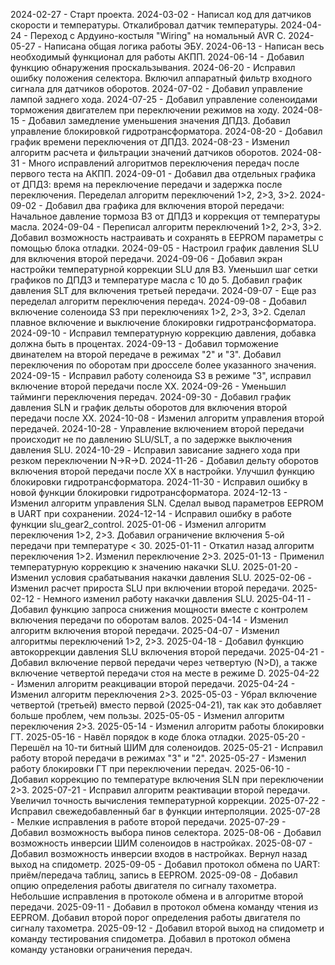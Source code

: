 2024-02-27 - Старт проекта.
2024-03-02 - Написал код для датчиков скорости и температуры.
				Откалибровал датчик температуры.
2024-04-24 - Переход с Ардуино-костыля "Wiring" на номальный AVR C.
2024-05-27 - Написана общая логика работы ЭБУ.
2024-06-13 - Написан весь необходимый функционал для работы АКПП.
2024-06-14 - Добавил функцию обнаружения проскальзывания.
2024-06-20 - Исправил ошибку положения селектора.
				Включил аппаратный фильтр входного сигнала для датчиков оборотов.
2024-07-02 - Добавил управление лампой заднего хода.
2024-07-25 - Добавил управление соленоидами торможения двигателем
				при переключении режимов на ходу.
2024-08-15 - Добавил замедление уменьшения значения ДПДЗ.
				Добавил управление блокировкой гидротрансформатора.
2024-08-20 - Добавил график времени переключения от ДПДЗ.
2024-08-23 - Изменил алгоритм расчета и фильтрации значений датчиков оборотов.
2024-08-31 - Много исправлений алгоритмов переключения передач после первого теста на АКПП.
2024-09-01 - Добавил два отдельных графика от ДПДЗ: 
					время на переключение передачи и задержка после переключения.
				Переделал алгоритм переключений 1>2, 2>3, 3>2.
2024-09-02 - Добавил два графика для включения второй передачи:
				Начальное давление тормоза B3 от ДПДЗ и коррекция от температуры масла.
2024-09-04 - Переписал алгоритм переключений 1>2, 2>3, 3>2.
				Добавил возможность настраивать и сохранять в EEPROM параметры с
				помощью блока отладки.
2024-09-05 - Настроил график давления SLU для включения второй передачи.
2024-09-06 - Добавил экран настройки температурной коррекции SLU для B3.
				Уменьшил шаг сетки графиков по ДПДЗ и температуре масла с 10 до 5.
				Добавил график давления SLT для включения третьей передачи.
2024-09-07 - Еще раз переделал алгоритм переключения передач.
2024-09-08 - Добавил включение соленоида S3 при переключениях 1>2, 2>3, 3>2.
				Сделал плавное включение и выключение блокировки гидротрансформатора.
2024-09-10 - Исправил температурную коррекцию давления, добавка должна быть в процентах.
2024-09-13 - Добавил торможение двинателем на второй передаче в режимах "2" и "3".
				Добавил переключения по оборотам при дросселе более указанного значения.
2024-09-15 - Исправил работу соленоида S3 в режиме "3", исправил включение второй передачи
				после ХХ.
2024-09-26 - Уменьшил тайминги переключения передач.
2024-09-30 - Добавил график давления SLN и график дельты оборотов для включения
				второй передачи после ХХ.
2024-10-08 - Изменил алгоритм управления второй передачей.
2024-10-28 - Управление включением второй передачи происходит не по давлению SLU/SLT,
				а по задержке выключения давления SLU.
2024-10-29 - Исправил зависание заднего хода при резком переключении N->R->D.
2024-11-26 - Добавил дельту оборотов включения второй передачи после ХХ в настройки.
				Улучшил функцию блокировки гидротрансформатора.
2024-11-30 - Исправил ошибку в новой функции блокировки гидротрансформатора.
2024-12-13 - Изменил алгоритм управления SLN.
				Сделал вывод параметров EEPROM в UART при сохранении.
2024-12-14 - Исправил ошибку в работе функции slu_gear2_control.
2025-01-06 - Изменил алгоритм переключения 1>2, 2>3.
				Добавил ограничение включения 5-ой передачи при температуре < 30.
2025-01-11 - Откатил назад алгоритм переключения 1>2.
				Изменил переключение 2>3.
2025-01-13 - Применил температурную коррекцию к значению накачки SLU.
2025-01-20 - Изменил условия срабатывания накачки давления SLU.
2025-02-06 - Изменил расчет прироста SLU при включении второй передачи.
2025-02-12 - Немного изменил работу накачки давления SLU.
2025-04-11 - Добавил функцию запроса снижения мощности вместе
				с контролем включения передачи по оборотам валов.
2025-04-14 - Изменил алгоритм включения второй передачи.
2025-04-07 - Изменил алгоритмы переключений 1>2, 2>3.
2025-04-18 - Добавил функцию автокоррекции давления SLU включения второй передачи.
2025-04-21 - Добавил включение первой передачи через четвертую (N>D), а также
				включение четвертой передачи стоя на месте в режиме D.
2025-04-22 - Изменил алгоритм реакцивации второй передачи.
2025-04-24 - Изменил алгоритм переключения 2>3.
2025-05-03 - Убрал включение четвертой (третьей) вместо первой (2025-04-21), 
				так как это добавляет больше проблем, чем пользы.
2025-05-05 - Изменил алгоритм переключения 2>3.
2025-05-14 - Изменил алгоритм работы блокировки ГТ.
2025-05-16 - Навёл порядок в коде блока отладки.
2025-05-20 - Перешёл на 10-ти битный ШИМ для соленоидов.
2025-05-21 - Исправил работу второй передачи в режимах "3" и "2".
2025-05-27 - Изменил работу блокировки ГТ при переключении передач.
2025-06-10 - Добавил коррекцию по температуре включения SLN при переключении 2>3.
2025-07-21 - Исправил алгоритм реактивации второй передачи.
				Увеличил точность вычисления температурной коррекции.
2025-07-22 - Исправил свежедобавленный баг в функции интерполяции.
2025-07-28 - Мелкие исправления в работе второй передачи.
2025-07-29 - Добавил возможность выбора пинов селектора.
2025-08-06 - Добавил возможность инверсии ШИМ соленоидов в настройках.
2025-08-07 - Добавил возможность инверсии входов в настройках.
				Вернул назад выход на спидометр.
2025-09-05 - Добавил протокол обмена по UART: приём/передача таблиц, запись в EEPROM.
2025-09-08 - Добавил опцию определения работы двигателя по сигналу тахометра.
				Небольшие исправления в протоколе обмена и в алгоритме второй передачи.
2025-09-11 - Добавил в протокол обмена команду чтения из EEPROM.
				Добавил второй порог определения работы двигателя по сигналу тахометра.
2025-09-12 - Добавил второй выход на спидометр и команду тестирования спидометра.
				Добавил в протокол обмена команду установки ограничения передач.